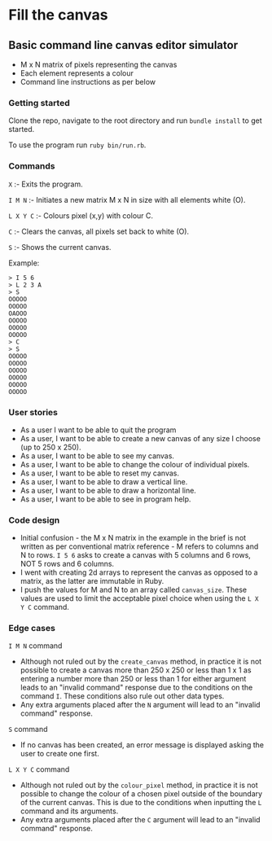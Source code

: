 # Fill the canvas

## Basic command line canvas editor simulator

- M x N matrix of pixels representing the canvas
- Each element represents a colour
- Command line instructions as per below

### Getting started

Clone the repo, navigate to the root directory and run `bundle install` to get started.

To use the program run `ruby bin/run.rb`.

### Commands

`X` :- Exits the program.

`I M N` :- Initiates a new matrix M x N in size with all elements white (O).

`L X Y C` :- Colours pixel (x,y) with colour C.

`C` :- Clears the canvas, all pixels set back to white (O).

`S` :- Shows the current canvas.

Example:

```
> I 5 6
> L 2 3 A
> S
OOOOO
OOOOO
OAOOO
OOOOO
OOOOO
OOOOO
> C
> S
OOOOO
OOOOO
OOOOO
OOOOO
OOOOO
OOOOO
```
### User stories

- As a user I want to be able to quit the program
- As a user, I want to be able to create a new canvas of any size I choose (up to 250 x 250).
- As a user, I want to be able to see my canvas.
- As a user, I want to be able to change the colour of individual pixels.
- As a user, I want to be able to reset my canvas.
- As a user, I want to be able to draw a vertical line.
- As a user, I want to be able to draw a horizontal line.
- As a user, I want to be able to see in program help.

### Code design

- Initial confusion - the M x N matrix in the example in the brief is not written as per conventional matrix reference - M refers to columns and N to rows. `I 5 6` asks to create a canvas with 5 columns and 6 rows, NOT 5 rows and 6 columns.
- I went with creating 2d arrays to represent the canvas as opposed to a matrix, as the latter are immutable in Ruby.
- I push the values for M and N to an array called `canvas_size`. These values are used to limit the acceptable pixel choice when using the `L X Y C` command.

### Edge cases

`I M N` command
- Although not ruled out by the `create_canvas` method, in practice it is not possible to create a canvas more than 250 x 250 or less than 1 x 1 as entering a number more than 250 or less than 1 for either argument leads to an "invalid command" response due to the conditions on the command `I`. These conditions also rule out other data types.
- Any extra arguments placed after the `N` argument will lead to an "invalid command" response.

`S` command
 - If no canvas has been created, an error message is displayed asking the user to create one first.

 `L X Y C` command
 - Although not ruled out by the `colour_pixel` method, in practice it is not possible to change the colour of a chosen pixel outside of the boundary of the current canvas. This is due to the conditions when inputting the `L` command and its arguments.
- Any extra arguments placed after the `C` argument will lead to an "invalid command" response.

